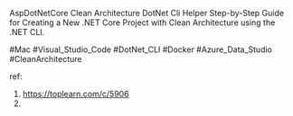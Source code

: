 AspDotNetCore Clean Architecture DotNet Cli Helper
Step-by-Step Guide for Creating a New .NET Core Project with Clean Architecture using the .NET CLI.

#Mac #Visual_Studio_Code #DotNet_CLI  #Docker #Azure_Data_Studio
#CleanArchitecture

ref:
1. https://toplearn.com/c/5906
2. 
